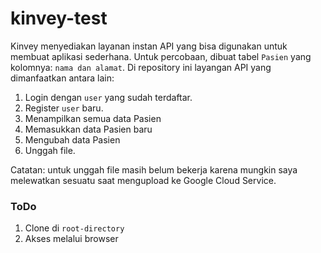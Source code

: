 # kinvey-test
Kinvey menyediakan layanan instan API yang bisa digunakan untuk membuat aplikasi sederhana. Untuk percobaan, dibuat tabel `Pasien` yang kolomnya: `nama dan alamat`. Di repository ini layangan API yang dimanfaatkan antara lain:

1. Login dengan `user` yang sudah terdaftar.
2. Register `user` baru.
3. Menampilkan semua data Pasien
4. Memasukkan data Pasien baru
5. Mengubah data Pasien
6. Unggah file.

Catatan: untuk unggah file masih belum bekerja karena mungkin saya melewatkan sesuatu saat mengupload ke Google Cloud Service.

### ToDo

1. Clone di `root-directory`
2. Akses melalui browser
